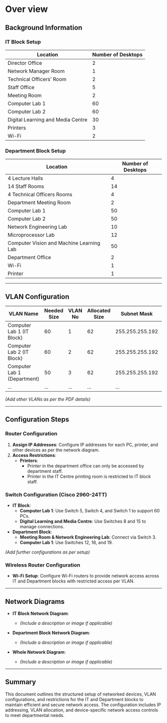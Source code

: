 # Over view

## Background Information

### IT Block Setup
| Location                          | Number of Desktops |
|-----------------------------------|---------------------|
| Director Office                   | 2                  |
| Network Manager Room              | 1                  |
| Technical Officers’ Room          | 2                  |
| Staff Office                      | 5                  |
| Meeting Room                      | 2                  |
| Computer Lab 1                    | 60                 |
| Computer Lab 2                    | 60                 |
| Digital Learning and Media Centre | 30                 |
| Printers                          | 3                  |
| Wi-Fi                             | 2                  |

### Department Block Setup
| Location                                | Number of Desktops |
|-----------------------------------------|---------------------|
| 4 Lecture Halls                         | 4                  |
| 14 Staff Rooms                          | 14                 |
| 4 Technical Officers Rooms              | 4                  |
| Department Meeting Room                 | 2                  |
| Computer Lab 1                          | 50                 |
| Computer Lab 2                          | 50                 |
| Network Engineering Lab                 | 10                 |
| Microprocessor Lab                      | 12                 |
| Computer Vision and Machine Learning Lab| 50                 |
| Department Office                       | 2                  |
| Wi-Fi                                   | 1                  |
| Printer                                 | 1                  |

---

## VLAN Configuration

| VLAN Name                    | Needed Size | VLAN No | Allocated Size | Subnet Mask       | Network Address | Assignable Range        | Broadcast ID |
|------------------------------|-------------|---------|----------------|--------------------|-----------------|-------------------------|--------------|
| Computer Lab 1 (IT Block)    | 60          | 1       | 62             | 255.255.255.192   | 10.20.0.0       | 10.20.0.1 - 10.20.0.62  | 10.20.0.63   |
| Computer Lab 2 (IT Block)    | 60          | 2       | 62             | 255.255.255.192   | 10.20.0.64      | 10.20.0.65 - 10.20.0.126| 10.20.0.127  |
| Computer Lab 1 (Department)  | 50          | 3       | 62             | 255.255.255.192   | 10.20.0.128     | 10.20.0.129 - 10.20.0.190| 10.20.0.191 |
| ...                          | ...         | ...     | ...            | ...                | ...             | ...                     | ...          |

*(Add other VLANs as per the PDF details)*

---

## Configuration Steps

### Router Configuration
1. **Assign IP Addresses**: Configure IP addresses for each PC, printer, and other devices as per the network diagram.
2. **Access Restrictions**:
   - **Printers**:
     - Printer in the department office can only be accessed by department staff.
     - Printer in the IT Centre printing room is restricted to IT block staff.

### Switch Configuration (Cisco 2960-24TT)
- **IT Block**:
  - **Computer Lab 1**: Use Switch 5, Switch 4, and Switch 1 to support 60 PCs.
  - **Digital Learning and Media Centre**: Use Switches 8 and 15 to manage connections.
- **Department Block**:
  - **Meeting Room & Network Engineering Lab**: Connect via Switch 3.
  - **Computer Lab 1**: Use Switches 12, 18, and 19.

*(Add further configurations as per setup)*

### Wireless Router Configuration
- **Wi-Fi Setup**: Configure Wi-Fi routers to provide network access across IT and Department blocks with restricted access per VLAN.

---

## Network Diagrams
- **IT Block Network Diagram**:
  - *(Include a description or image if applicable)*

- **Department Block Network Diagram**:
  - *(Include a description or image if applicable)*

- **Whole Network Diagram**:
  - *(Include a description or image if applicable)*

---

## Summary
This document outlines the structured setup of networked devices, VLAN configurations, and restrictions for the IT and Department blocks to maintain efficient and secure network access. The configuration includes IP addressing, VLAN allocation, and device-specific network access controls to meet departmental needs.

